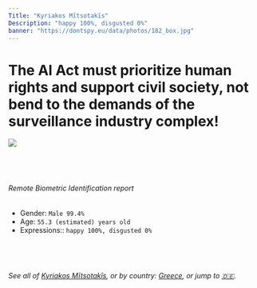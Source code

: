 ```yaml
---
Title: "Kyriakos Mītsotakīs"
Description: "happy 100%, disgusted 0%"
banner: "https://dontspy.eu/data/photos/182_box.jpg"
---
```


# The AI Act must prioritize human rights and support civil society, not bend to the demands of the surveillance industry complex!

<link rel="stylesheet" type="text/css" href="/css/blog.css" />

<div class="is-fake" hidden>

_This image is **clearly fake**_, yet we [continue to collect them because the AI Act negotiations](/blog/why-deepfake/) are heading in a direction that will only make people's lives more complicated. For a more in-depth explanation, read: [Double threat: why losing the battle against Face Biometrics would fuel the proliferation of deepfakes](/blog/the-dual-threat-how-losing-the-biometric-battle-fuels-deepfake-proliferation/).


</div>

<!-- <img src="https://dontspy.eu/data/photos/54_box.jpg" /> -->
<img src="https://dontspy.eu/data/photos/182_box.jpg" />

## <br>

###### Remote Biometric Identification report

* <span class="label">Gender:</span> `Male 99.4%`
* <span class="label">Age:</span> `55.3 (estimated) years old`
* <span class="label">Expressions::</span> `happy 100%, disgusted 0%`

## <br>

###### See all of [Kyriakos Mītsotakīs](/policymaker#Kyriakos%20M%C4%ABtsotak%C4%ABs), or by country: [Greece](/country#Greece), or jump to [🇩🇪](/x/72).

## <br>

